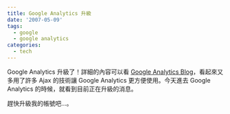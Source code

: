 ```yaml
---
title: Google Analytics 升級
date: '2007-05-09'
tags:
  - google
  - google analytics
categories:
  - tech
---
```

Google Analytics 升級了！詳細的內容可以看 [Google Analytics Blog](http://analytics.blogspot.com/2007/05/new-version-of-google-analytics.html)，看起來又多用了許多 Ajax 的技術讓 Google Analytics 更方便使用。今天進去 Google Analytics 的時候，就看到目前正在升級的消息。  
  
趕快升級我的帳號吧…。